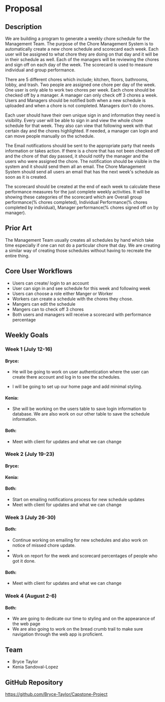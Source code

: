 # Proposal
## Description
We are building a program to generate a weekly chore schedule for the Management Team. The purpose of the Chore Management System is to automatically create a new chore schedule and scorecard each week. Each user will be assigned to what chore they are doing on that day and it will be in their schedule as well. Each of the managers will be reviewing the chores and sign off on each day of the week. The scorecard is used to measure individual and group performance. 

There are 5 different chores which include; kitchen, floors, bathrooms, lobby, and trash. Two people are assigned one chore per day of the week. One user is only able to work two chores per week. Each chore should be checked off by a manager. A manager can only check off 3 chores a week. Users and Managers should be notified both when a new schedule is uploaded and when a chore is not completed. Managers don't do chores.

Each user should have their own unique sign in and information they need is visibility. Every user will be able to sign in and view the whole chore schedule for that week. They also can view that following week with that certain day and the chores highlighted. If needed, a manager can login and can move people manually on the schedule. 

The Email notifications should be sent to the appropriate party that needs information or takes action. If there is a chore that has not been checked off and the chore of that day passed, it should notify the manager and the users who were assigned the chore. The notification should be visible in the system and it should send them all an email. The Chore Management System should send all users an email that has the next week's schedule as soon as it is created.

The scorecard should be created at the end of each week to calculate these performance measures for the just complete weekly activities. It will be showing these categories of the scorecard which are Overall group performance(% chores completed), Individual Performance(% chores completed by individual), Manager performance(% chores signed off on by manager).

## Prior Art
The Management Team usually creates all schedules by hand which take time especially if one can 
not do a particular chore that day. We are creating a similar way of creating those schedules 
without having to recreate the entire thing. 
## Core User Workflows
- Users can create/ login to an account
- User can sign in and see schedule for this week and following week
- Users can choose a role either Manger or Worker
- Workers can create a schedule with the chores they chose.
- Mangers can edit the schedule
- Mangers can to check off 3 chores
- Both users and managers will receive a scorecard with performance percentage
## Weekly Goals
### Week 1 (July 12-16)
#### Bryce:
- He will be going to work on user authentication where the user can create there account 
  and log in to see the schedules.
  
- I will be going to set up our home page and add minimal styling.

#### Kenia:
- She will be working on the users table to save login information to database. We are also 
  work on our other table to save the schedule information.
  
#### Both:
- Meet with client for updates and what we can change 


### Week 2 (July 19-23)
#### Bryce:

#### Kenia:

#### Both:
- Start on emailing notifications process for new schedule updates
- Meet with client for updates and what we can change

### Week 3 (July 26-30)
#### Both:
- Continue working on emailing for new schedules and also work on notice of missed chore update.
- 
- Work on report for the week and scorecard percentages of people who got it done.

#### Both:
- Meet with client for updates and what we can change

### Week 4 (August 2-6)
#### Both:
- We are going to dedicate our time to styling and on the appearance of the web page
- We are also going to work on the bread crumb trail to make sure navigation through the 
web app is proficient. 
  
## Team
- Bryce Taylor
- Kenia Sandoval-Lopez

## GitHub Repository 
https://github.com/Bryce-Taylor/Capstone-Project
